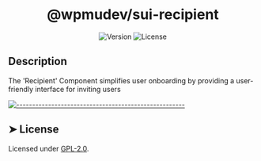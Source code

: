 <!-- ⚠️ This README has been generated from the file(s) "../../../blueprint.md" ⚠️--><h1 align="center">@wpmudev/sui-recipient</h1>

<div style="text-align: center;">
<img src="https://img.shields.io/badge/Version-0.0.1-blue.svg" alt="Version"> <img src="https://img.shields.io/badge/License-GPL-orange.svg" alt="License">
</div>
<h2> Description </h2> The 'Recipient' Component simplifies user onboarding by providing a user-friendly interface for inviting users


[![-----------------------------------------------------](https://raw.githubusercontent.com/andreasbm/readme/master/assets/lines/colored.png)](#license)

## ➤ License
	
Licensed under [GPL-2.0](https://opensource.org/licenses/GPL-2.0).
